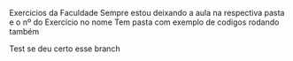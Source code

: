 Exercicios da Faculdade
Sempre estou deixando a aula na respectiva pasta e o nº do Exercício no nome
Tem pasta com exemplo de codigos rodando também

Test se deu certo esse branch